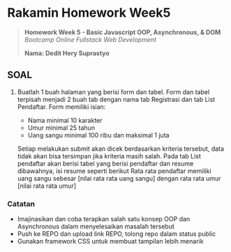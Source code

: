 # Rakamin Homework Week5

> **Homework Week 5 - Basic Javascript OOP, Asynchronous, & DOM**<br>
> *Bootcamp Online Fullstack Web Development*
>
> **Nama: Dedit Hery Suprastyo**

## SOAL

1. Buatlah 1 buah halaman yang berisi form dan tabel. Form dan tabel terpisah menjadi 2 buah tab dengan nama tab Registrasi dan
tab List Pendaftar. Form memiliki isian:

    - Nama minimal 10 karakter
    - Umur minimal 25 tahun
    - Uang sangu minimal 100 ribu dan maksimal 1 juta

    Setiap melakukan submit akan dicek berdasarkan kriteria tersebut, data tidak akan bisa tersimpan jika kriteria masih salah.
    Pada tab List pendaftar akan berisi tabel yang berisi pendaftar dan resume dibawahnya, isi resume seperti berikut
    Rata rata pendaftar memiliki uang sangu sebesar [nilai rata rata uang sangu] dengan rata rata umur [nilai rata rata umur]

### Catatan

- Imajinasikan dan coba terapkan salah satu konsep OOP dan Asynchronous dalam menyelesaikan masalah tersebut
- Push ke REPO dan upload link REPO, tolong repo dalam status public
- Gunakan framework CSS untuk membuat tampilan lebih menarik

